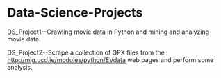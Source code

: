 # Data-Science-Projects

DS_Project1--Crawling movie data in Python and mining and analyzing movie data.

DS_Project2--Scrape a collection of GPX files from the http://mlg.ucd.ie/modules/python/EVdata web pages and perform some analysis.
